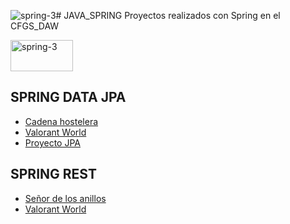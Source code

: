 ![spring-3](https://github.com/user-attachments/assets/458fb082-0d7b-4f8c-b310-f04815024ca4)# JAVA_SPRING
Proyectos realizados con Spring en el CFGS_DAW

<img src="https://github.com/user-attachments/assets/eca39006-1eff-4ac1-9cb4-4ea399722796" alt="spring-3" width="100" height="50">


## SPRING DATA JPA
* [Cadena hostelera](https://github.com/E7OY/JAVA_SPRING/tree/main/Proyectos_SpringDataJPA/CadenaHostelera)
* [Valorant World](https://github.com/E7OY/JAVA_SPRING/tree/main/Proyectos_SpringDataJPA/ValorantWorldFinalizado)
* [Proyecto JPA](https://github.com/E7OY/JAVA_SPRING/tree/main/Proyectos_SpringDataJPA/ProyectoJPA)


## SPRING REST
* [Señor de los anillos](https://github.com/E7OY/JAVA_SPRING/tree/main/Proyectos_SpringRest/SenhorDeLosAnillos)
* [Valorant World](https://github.com/E7OY/JAVA_SPRING/tree/main/Proyectos_SpringRest/ValorantWorld)
